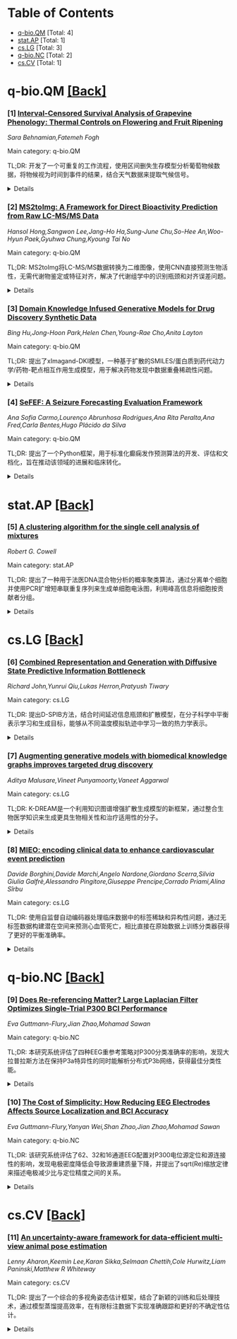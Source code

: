 <div id=toc></div>

# Table of Contents

- [q-bio.QM](#q-bio.QM) [Total: 4]
- [stat.AP](#stat.AP) [Total: 1]
- [cs.LG](#cs.LG) [Total: 3]
- [q-bio.NC](#q-bio.NC) [Total: 2]
- [cs.CV](#cs.CV) [Total: 1]


<div id='q-bio.QM'></div>

# q-bio.QM [[Back]](#toc)

### [1] [Interval-Censored Survival Analysis of Grapevine Phenology: Thermal Controls on Flowering and Fruit Ripening](https://arxiv.org/abs/2510.09702)
*Sara Behnamian,Fatemeh Fogh*

Main category: q-bio.QM

TL;DR: 开发了一个可重复的工作流程，使用区间删失生存模型分析葡萄物候数据，将物候视为时间到事件的结果，结合天气数据来提取气候信号。


<details>
  <summary>Details</summary>
Motivation: 欧洲葡萄是气候敏感的多年生植物，其开花和成熟时间影响产量和品质。物候监测数据通常在不规则时间间隔收集，存在区间删失和右删失问题，需要开发稳健的分析方法。

Method: 将USA-NPN的状态和强度观测转换为区间边界，链接NASA POWER每日天气数据，使用参数加速失效时间模型（威布尔和对数逻辑分布），在固定季节前窗口汇总和标准化天气条件。

Result: 温暖季节前条件与较早的成熟相关，而开花响应在这些数据中较为温和且不确定；降水最多起次要作用。该方法能提取稳健的气候信号并保留观测不确定性。

Conclusion: 该方法展示了如何使用区间删失生存模型和外生天气窗口从公民科学物候数据中提取稳健气候信号，并可轻松推广到其他物种和网络。

Abstract: European grapevine (\textit{Vitis vinifera} L.) is a climate-sensitive
perennial whose flowering and ripening govern yield and quality. Phenological
records from monitoring programs are typically collected at irregular
intervals, so true transition dates are interval-censored, and many site-years
are right-censored. We develop a reproducible workflow that treats phenology as
a time-to-event outcome: Status \& Intensity observations from the USA-NPN are
converted to interval bounds, linked to NASA POWER daily weather, and analyzed
with parametric accelerated failure time (AFT) models (Weibull and
log-logistic). To avoid outcome-dependent bias from aggregating weather up to
the event date, antecedent conditions are summarized in fixed pre-season
windows and standardized; quality-control filters ensure adequate within-window
data coverage. Applied to flowering and ripening of \textit{V.~vinifera}, the
framework yields interpretable time-ratio effects and publication-ready tables
and figures. Warmer pre-season conditions are associated with earlier ripening,
whereas flowering responses are modest and uncertain in these data;
precipitation plays, at most, a secondary role. The approach demonstrates how
interval-censored survival models with exogenous weather windows can extract
robust climate signals from citizen-science phenology while preserving
observation uncertainty, and it generalizes readily to other species and
networks.

</details>


### [2] [MS2toImg: A Framework for Direct Bioactivity Prediction from Raw LC-MS/MS Data](https://arxiv.org/abs/2510.09716)
*Hansol Hong,Sangwon Lee,Jang-Ho Ha,Sung-June Chu,So-Hee An,Woo-Hyun Paek,Gyuhwa Chung,Kyoung Tai No*

Main category: q-bio.QM

TL;DR: MS2toImg将LC-MS/MS数据转换为二维图像，使用CNN直接预测生物活性，无需代谢物鉴定或特征对齐，解决了代谢组学中的识别瓶颈和对齐误差问题。


<details>
  <summary>Details</summary>
Motivation: 解决非靶向代谢组学中的识别瓶颈问题（大部分检测到的特征无法通过现有光谱库注释）和LC-MS/MS仪器重现性低导致的特征对齐误差问题。

Method: 将原始LC-MS/MS数据转换为代表每个样品全局碎裂模式的二维图像，然后使用卷积神经网络进行端到端的生物活性预测，无需显式特征工程或对齐。

Result: 在野生大豆样品和多种生物活性测定中，MS2toImg-CNN模型优于传统机器学习基线（如随机森林、PCA），在不同任务中表现出稳健的分类准确性。

Conclusion: 这种基于图像的免识别方法为复杂生物系统中的高通量功能筛选提供了新的范式，能够从非靶向代谢组学数据中实现更稳健和可扩展的生物活性预测。

Abstract: Untargeted metabolomics using LC-MS/MS offers the potential to
comprehensively profile the chemical diversity of biological samples. However,
the process is fundamentally limited by the "identification bottleneck," where
only a small fraction of detected features can be annotated using existing
spectral libraries, leaving the majority of data uncharacterized and unused. In
addition, the inherently low reproducibility of LC-MS/MS instruments introduces
alignment errors between runs, making feature alignment across large datasets
both error-prone and challenging. To overcome these constraints, we developed a
deep learning method that eliminates the requirement for metabolite
identification and reduces the influence of alignment inaccuracies. Here, we
propose MS2toImg, a method that converts raw LC-MS/MS data into a
two-dimensional images representing the global fragmentation pattern of each
sample. These images are then used as direct input for a convolutional neural
network (CNN), enabling end-to-end prediction of biological activity without
explicit feature engineering or alignment. Our approach was validated using
wild soybean samples and multiple bioactivity assays (e.g., DPPH, elastase
inhibition). The MS2toImg-CNN model outperformed conventional machine learning
baselines (e.g., Random Forest, PCA), demonstrating robust classification
accuracy across diverse tasks. By transforming raw spectral data into images,
our framework is inherently less sensitive to alignment errors caused by low
instrument reproducibility, as it leverages the overall fragmentation landscape
rather than relying on precise feature matching. This identification-free,
image-based approach enables more robust and scalable bioactivity prediction
from untargeted metabolomics data, offering a new paradigm for high-throughput
functional screening in complex biological systems.

</details>


### [3] [Domain Knowledge Infused Generative Models for Drug Discovery Synthetic Data](https://arxiv.org/abs/2510.09837)
*Bing Hu,Jong-Hoon Park,Helen Chen,Young-Rae Cho,Anita Layton*

Main category: q-bio.QM

TL;DR: 提出了xImagand-DKI模型，一种基于扩散的SMILES/蛋白质到药代动力学/药物-靶点相互作用生成模型，用于解决药物发现中数据重叠稀疏性问题。


<details>
  <summary>Details</summary>
Motivation: 药物发现AI面临的主要挑战是不同研究收集的药代动力学和药物-靶点相互作用数据集重叠有限，导致数据稀疏，影响下游研究。

Method: 使用SP2PKDTI扩散模型，基于SMILES和蛋白质输入生成PK和DTI属性，并融入基因本体和分子指纹的领域知识来提升性能。

Result: 生成的合成PK数据在单变量和双变量分布上与真实数据相似，能够有效填补PK和DTI数据集之间的空白。

Conclusion: xImagand-DKI是解决数据重叠稀疏性的有前景方案，可改善下游药物发现研究任务的性能。

Abstract: The role of Artificial Intelligence (AI) is growing in every stage of drug
development. Nevertheless, a major challenge in drug discovery AI remains: Drug
pharmacokinetic (PK) and Drug-Target Interaction (DTI) datasets collected in
different studies often exhibit limited overlap, creating data overlap
sparsity. Thus, data curation becomes difficult, negatively impacting
downstream research investigations in high-throughput screening, polypharmacy,
and drug combination. We propose xImagand-DKI, a novel
SMILES/Protein-to-Pharmacokinetic/DTI (SP2PKDTI) diffusion model capable of
generating an array of PK and DTI target properties conditioned on SMILES and
protein inputs that exhibit data overlap sparsity. We infuse additional
molecular and genomic domain knowledge from the Gene Ontology (GO) and
molecular fingerprints to further improve our model performance. We show that
xImagand-DKI-generated synthetic PK data closely resemble real data univariate
and bivariate distributions, and can adequately fill in gaps among PK and DTI
datasets. As such, xImagand-DKI is a promising solution for data overlap
sparsity and may improve performance for downstream drug discovery research
tasks. Code available at:
https://github.com/GenerativeDrugDiscovery/xImagand-DKI

</details>


### [4] [SeFEF: A Seizure Forecasting Evaluation Framework](https://arxiv.org/abs/2510.11275)
*Ana Sofia Carmo,Lourenço Abrunhosa Rodrigues,Ana Rita Peralta,Ana Fred,Carla Bentes,Hugo Plácido da Silva*

Main category: q-bio.QM

TL;DR: 提出了一个Python框架，用于标准化癫痫发作预测算法的开发、评估和文档化，旨在推动该领域的进展和临床转化。


<details>
  <summary>Details</summary>
Motivation: 癫痫发作预测领域缺乏标准化阻碍了进展并限制了预测模型的临床转化，需要统一的开发评估框架。

Method: 开发了自动化数据处理、交叉验证、预测后处理、性能评估和报告的Python框架，支持多种预测时间范围，包含模型卡片记录实现细节和性能指标。

Result: 成功实现了三个概念验证模型，展示了框架的灵活性，并强调了由于概率缩放、校准和个体差异等因素需要仔细解释模型结果的重要性。

Conclusion: 该框架作为概念验证，旨在促进社区参与和实验，最终目标是为癫痫发作预测算法的开发和验证建立标准化方法共识。

Abstract: The lack of standardization in seizure forecasting slows progress in the
field and limits the clinical translation of forecasting models. In this work,
we introduce a Python-based framework aimed at streamlining the development,
assessment, and documentation of individualized seizure forecasting algorithms.
  The framework automates data labeling, cross-validation splitting, forecast
post-processing, performance evaluation, and reporting. It supports various
forecasting horizons and includes a model card that documents implementation
details, training and evaluation settings, and performance metrics. Three
different models were implemented as a proof-of-concept. The models leveraged
features extracted from time series data and seizure periodicity. Model
performance was assessed using time series cross-validation and key
deterministic and probabilistic metrics.
  Implementation of the three models was successful, demonstrating the
flexibility of the framework. The results also emphasize the importance of
careful model interpretation due to variations in probability scaling,
calibration, and subject-specific differences. Although formal usability
metrics were not recorded, empirical observations suggest reduced development
time and methodological consistency, minimizing unintentional variations that
could affect the comparability of different approaches.
  As a proof-of-concept, this validation is inherently limited, relying on a
single-user experiment without statistical analyses or replication across
independent datasets. At this stage, our objective is to make the framework
publicly available to foster community engagement, facilitate experimentation,
and gather feedback. In the long term, we aim to contribute to the
establishment of a consensus on a standardized methodology for the development
and validation of seizure forecasting algorithms in people with epilepsy.

</details>


<div id='stat.AP'></div>

# stat.AP [[Back]](#toc)

### [5] [A clustering algorithm for the single cell analysis of mixtures](https://arxiv.org/abs/2510.10614)
*Robert G. Cowell*

Main category: stat.AP

TL;DR: 提出了一种用于法医DNA混合物分析的概率聚类算法，通过分离单个细胞并使用PCR扩增短串联重复序列来生成单细胞电泳图，利用峰高信息将细胞按贡献者分组。


<details>
  <summary>Details</summary>
Motivation: 解决法医DNA混合物分析中单个细胞分离和分组的挑战，提高对贡献者识别的准确性。

Method: 使用概率聚类算法分析单细胞电泳图中的峰高信息，通过模拟实验验证算法性能。

Result: 模拟实验显示该聚类算法在正确分组单细胞和为已知基因型人员分配似然比方面表现优异。

Conclusion: 该概率聚类算法能有效分析法医DNA混合物，准确分组细胞并为相关人员提供可靠的似然比评估。

Abstract: A probabilistic clustering algorithm is proposed for the analysis of forensic
DNA mixtures in which individual cells are isolated and short tandem repeats
are amplified using the polymerase chain reaction to generate single cell
electropherograms. The task of the algorithm is to use the peak height
information in the electropherograms to group the cells according to their
contributors. Using a recently developed experimental set of individual cell
electropherograms, a large set of simulations shows that the proposed
clustering algorithm has excellent performance in correctly grouping single
cells, and for assigning likelihood ratios for persons of interest (of known
genotype).

</details>


<div id='cs.LG'></div>

# cs.LG [[Back]](#toc)

### [6] [Combined Representation and Generation with Diffusive State Predictive Information Bottleneck](https://arxiv.org/abs/2510.09784)
*Richard John,Yunrui Qiu,Lukas Herron,Pratyush Tiwary*

Main category: cs.LG

TL;DR: 提出D-SPIB方法，结合时间延迟信息瓶颈和扩散模型，在分子科学中平衡表示学习和生成目标，能够从不同温度模拟轨迹中学习一致的热力学表示。


<details>
  <summary>Details</summary>
Motivation: 分子科学中数据收集昂贵且重要事件罕见，高维空间生成建模需要压缩到低维流形，这对下游任务（包括生成）尤为重要。

Method: 结合时间延迟信息瓶颈（用于表征分子重要表示）和扩散模型，在一个联合训练目标中实现。

Result: 在多个分子任务上进行了基准测试，展示了探索训练集外物理条件的潜力。

Conclusion: D-SPIB提供了一个灵活的架构，能够平衡表示学习和生成目标，并能从不同温度模拟中学习一致有用的热力学内部表示。

Abstract: Generative modeling becomes increasingly data-intensive in high-dimensional
spaces. In molecular science, where data collection is expensive and important
events are rare, compression to lower-dimensional manifolds is especially
important for various downstream tasks, including generation. We combine a
time-lagged information bottleneck designed to characterize molecular important
representations and a diffusion model in one joint training objective. The
resulting protocol, which we term Diffusive State Predictive Information
Bottleneck (D-SPIB), enables the balancing of representation learning and
generation aims in one flexible architecture. Additionally, the model is
capable of combining temperature information from different molecular
simulation trajectories to learn a coherent and useful internal representation
of thermodynamics. We benchmark D-SPIB on multiple molecular tasks and showcase
its potential for exploring physical conditions outside the training set.

</details>


### [7] [Augmenting generative models with biomedical knowledge graphs improves targeted drug discovery](https://arxiv.org/abs/2510.09914)
*Aditya Malusare,Vineet Punyamoorty,Vaneet Aggarwal*

Main category: cs.LG

TL;DR: K-DREAM是一个利用知识图谱增强扩散生成模型的新框架，通过整合生物医学知识来生成更具生物相关性和治疗适用性的分子。


<details>
  <summary>Details</summary>
Motivation: 现有生成模型在分子生成方面表现出色，但缺乏对全面生物医学知识的整合，限制了生成分子的生物相关性和治疗潜力。

Method: 通过嵌入大规模知识图谱的结构化信息，将知识图谱与扩散生成模型相结合，引导分子生成朝向具有更高生物相关性的候选分子。

Result: 在靶向药物设计任务中，K-DREAM生成的候选药物具有更好的结合亲和力和预测疗效，超越了当前最先进的生成模型，并能针对多个靶点设计分子。

Conclusion: 知识增强的生成模型在理性药物设计中具有重要价值，对实际治疗开发具有相关性。

Abstract: Recent breakthroughs in generative modeling have demonstrated remarkable
capabilities in molecular generation, yet the integration of comprehensive
biomedical knowledge into these models has remained an untapped frontier. In
this study, we introduce K-DREAM (Knowledge-Driven Embedding-Augmented Model),
a novel framework that leverages knowledge graphs to augment diffusion-based
generative models for drug discovery. By embedding structured information from
large-scale knowledge graphs, K-DREAM directs molecular generation toward
candidates with higher biological relevance and therapeutic suitability. This
integration ensures that the generated molecules are aligned with specific
therapeutic targets, moving beyond traditional heuristic-driven approaches. In
targeted drug design tasks, K-DREAM generates drug candidates with improved
binding affinities and predicted efficacy, surpassing current state-of-the-art
generative models. It also demonstrates flexibility by producing molecules
designed for multiple targets, enabling applications to complex disease
mechanisms. These results highlight the utility of knowledge-enhanced
generative models in rational drug design and their relevance to practical
therapeutic development.

</details>


### [8] [MIEO: encoding clinical data to enhance cardiovascular event prediction](https://arxiv.org/abs/2510.11257)
*Davide Borghini,Davide Marchi,Angelo Nardone,Giordano Scerra,Silvia Giulia Galfrè,Alessandro Pingitore,Giuseppe Prencipe,Corrado Priami,Alina Sîrbu*

Main category: cs.LG

TL;DR: 使用自监督自动编码器处理临床数据中的标签稀缺和异构性问题，通过无标签数据构建潜在空间来预测心血管死亡，相比直接在原始数据上训练分类器获得了更好的平衡准确率。


<details>
  <summary>Details</summary>
Motivation: 临床数据存在两个主要问题：标签数据稀缺和数据异构性导致的缺失值。这些限制了机器学习方法在临床事件预测中的应用效果。

Method: 采用自监督自动编码器，利用无标签数据构建潜在空间，然后在该潜在空间上训练神经网络分类器来预测心血管死亡。

Result: 相比直接在原始数据上应用分类器，该方法在平衡准确率方面表现更好，特别是在无标签数据可用性可能增加的条件下。

Conclusion: 自监督自动编码器是解决临床数据标签稀缺和异构性问题的有前景方案，能够有效提升心血管死亡预测的准确性。

Abstract: As clinical data are becoming increasingly available, machine learning
methods have been employed to extract knowledge from them and predict clinical
events. While promising, approaches suffer from at least two main issues: low
availability of labelled data and data heterogeneity leading to missing values.
This work proposes the use of self-supervised auto-encoders to efficiently
address these challenges. We apply our methodology to a clinical dataset from
patients with ischaemic heart disease. Patient data is embedded in a latent
space, built using unlabelled data, which is then used to train a neural
network classifier to predict cardiovascular death. Results show improved
balanced accuracy compared to applying the classifier directly to the raw data,
demonstrating that this solution is promising, especially in conditions where
availability of unlabelled data could increase.

</details>


<div id='q-bio.NC'></div>

# q-bio.NC [[Back]](#toc)

### [9] [Does Re-referencing Matter? Large Laplacian Filter Optimizes Single-Trial P300 BCI Performance](https://arxiv.org/abs/2510.10733)
*Eva Guttmann-Flury,Jian Zhao,Mohamad Sawan*

Main category: q-bio.NC

TL;DR: 本研究系统评估了四种EEG重参考策略对P300分类准确率的影响，发现大拉普拉斯方法在保持P3a特异性的同时能解析分布式P3b网络，获得最佳分类性能。


<details>
  <summary>Details</summary>
Motivation: EEG信号质量限制了脑机接口性能，其中重参考策略是一个普遍但常被忽视的预处理偏差。本研究旨在解决关于重参考必要性和最佳选择的争议。

Method: 采用量化方法评估四种重参考策略（无重参考、共同平均参考、小拉普拉斯、大拉普拉斯），使用62通道EEG数据（31名受试者，2520次试验），通过控制流程分离重参考对源空间重建和分类的影响。

Result: 大拉普拉斯方法获得最佳P300峰值分类准确率（混合方法81.57%；主要感兴趣区域75.97%）。性能呈现一致的统计显著层次：大拉普拉斯 > 共同平均参考 > 无重参考 > 小拉普拉斯。

Conclusion: 大拉普拉斯重参考策略在P300分类中表现最优，为统一方法学评估提供了基础，解决了重参考策略选择的争议。

Abstract: Electroencephalography (EEG) provides a non-invasive window into brain
activity, enabling Brain-Computer Interfaces (BCIs) for communication and
control. However, their performance is limited by signal fidelity issues, among
which the choice of re-referencing strategy is a pervasive but often overlooked
preprocessing bias. Addressing controversies about its necessity and optimal
choice, we adopted a quantified approach to evaluate four strategies - no
re-referencing, Common Average Reference (CAR), small Laplacian, and large
Laplacian - using 62-channels EEG (31 subjects, 2,520 trials). To our
knowledge, this is the first study systematically quantifying their impact on
single-trial P300 classification accuracy. Our controlled pipeline isolated
re-referencing effects for source-space reconstruction (eLORETA with Phase Lag
Index) and anatomically constrained classification. The large Laplacian
resolves distributed P3b networks while maintaining P3a specificity, achieving
the best P300 peak classification accuracy (81.57% hybrid method; 75.97%
majority regions of interest). Performance follows a consistent and
statistically significant hierarchy: large Laplacian > CAR > no re-reference >
small Laplacian, providing a foundation for unified methodological evaluation.

</details>


### [10] [The Cost of Simplicity: How Reducing EEG Electrodes Affects Source Localization and BCI Accuracy](https://arxiv.org/abs/2510.10770)
*Eva Guttmann-Flury,Yanyan Wei,Shan Zhao,Jian Zhao,Mohamad Sawan*

Main category: q-bio.NC

TL;DR: 该研究系统评估了62、32和16通道EEG配置对P300电位源定位和源连接性的影响，发现电极密度降低会导致源重建质量下降，并提出了sqrt(Re)缩放定律来描述电极减少比与定位精度之间的关系。


<details>
  <summary>Details</summary>
Motivation: EEG电极密度优化需要在实用性和信号保真度之间取得平衡，特别是对于源定位。减少电极可提高便携性，但其对神经源重建质量和源连接性的影响尚未得到充分研究。

Method: 使用固定、全自动处理流程系统评估62、32和16通道配置，分析Eye-BCI数据集的63个会话（31名受试者），采用严格的伪影校正和通道验证。

Result: 1）稀疏配置导致源重建质量逐渐下降，包括深部神经发生器模糊和时空畸变；2）发现sqrt(Re)缩放定律，量化电极减少比与定位精度的关系；3）减少配置可保留基本P300地形图，但高密度通道对可靠的深部源重建至关重要。

Conclusion: 本研究为电极选择建立了定量基准，对需要解剖精度的临床BCI应用具有重要影响。sqrt(Re)缩放定律可能提供了首个基于可接受误差范围或预期效应大小来确定最小电极密度的原则性方法。

Abstract: Electrode density optimization in electroencephalography (EEG)-based
Brain-Computer Interfaces (BCIs) requires balancing practical usability against
signal fidelity, particularly for source localization. Reducing electrodes
enhances portability but its effects on neural source reconstruction quality
and source connectivity - treated as proxies to BCI performance - remain
understudied. We address this gap through systematic evaluation of 62-, 32-,
and 16-channel configurations using a fixed, fully automated processing
pipeline applied to the well-characterized P300 potential. This approach's
rationale is to minimize variability and bias inherent to EEG analysis by
leveraging the P300's stimulus-locked reproducibility and pipeline
standardization. Analyzing 63 sessions (31 subjects) from the Eye-BCI dataset
with rigorous artifact correction and channel validation, we demonstrate: (1)
Progressive degradation in source reconstruction quality with sparser
configurations, including obscured deep neural generators and spatiotemporal
distortions; (2) A novel sqrt(Re) scaling law linking electrode reduction ratio
(Re) to localization accuracy - a previously unquantified relationship to the
best of our knowledge; (3) While reduced configurations preserve basic P300
topography and may suffice for communicative BCIs, higher-density channels are
essential for reliable deep source reconstruction. Overall, this study
establishes a first step towards quantitative benchmarks for electrode
selection, with critical implications for clinical BCIs requiring anatomical
precision in applications like neurodegenerative disease monitoring, where
compromised spatial resolution could mask pathological signatures. Most
importantly, the sqrt(Re) scaling law may provide the first principled method
to determine the minimal electrode density required based on acceptable error
margins or expected effect sizes.

</details>


<div id='cs.CV'></div>

# cs.CV [[Back]](#toc)

### [11] [An uncertainty-aware framework for data-efficient multi-view animal pose estimation](https://arxiv.org/abs/2510.09903)
*Lenny Aharon,Keemin Lee,Karan Sikka,Selmaan Chettih,Cole Hurwitz,Liam Paninski,Matthew R Whiteway*

Main category: cs.CV

TL;DR: 提出了一个综合的多视角姿态估计框架，结合了新颖的训练和后处理技术，通过模型蒸馏提高效率，在有限标注数据下实现准确跟踪和更好的不确定性估计。


<details>
  <summary>Details</summary>
Motivation: 解决当前多视角动物姿态估计方法在有限标注数据下准确跟踪困难和不确定性估计不足的问题，为科学研究中的动物行为量化提供可靠工具。

Method: 使用多视角transformer（MVT）同时处理所有视角信息，采用补丁掩码方案学习跨视角对应关系；结合几何一致性的3D增强和三角化损失；扩展非线性集成卡尔曼平滑器（EKS）并改进不确定性量化；设计蒸馏过程利用改进的预测生成高质量伪标签。

Result: 在三种不同动物物种（苍蝇、小鼠、山雀）上一致优于现有方法，每个组件都提供互补优势，实现了实用、不确定性感知的可靠姿态估计系统。

Conclusion: 该框架为现实世界数据约束下的下游行为分析提供了实用的不确定性感知系统，显著减少了对人工标注的依赖。

Abstract: Multi-view pose estimation is essential for quantifying animal behavior in
scientific research, yet current methods struggle to achieve accurate tracking
with limited labeled data and suffer from poor uncertainty estimates. We
address these challenges with a comprehensive framework combining novel
training and post-processing techniques, and a model distillation procedure
that leverages the strengths of these techniques to produce a more efficient
and effective pose estimator. Our multi-view transformer (MVT) utilizes
pretrained backbones and enables simultaneous processing of information across
all views, while a novel patch masking scheme learns robust cross-view
correspondences without camera calibration. For calibrated setups, we
incorporate geometric consistency through 3D augmentation and a triangulation
loss. We extend the existing Ensemble Kalman Smoother (EKS) post-processor to
the nonlinear case and enhance uncertainty quantification via a variance
inflation technique. Finally, to leverage the scaling properties of the MVT, we
design a distillation procedure that exploits improved EKS predictions and
uncertainty estimates to generate high-quality pseudo-labels, thereby reducing
dependence on manual labels. Our framework components consistently outperform
existing methods across three diverse animal species (flies, mice, chickadees),
with each component contributing complementary benefits. The result is a
practical, uncertainty-aware system for reliable pose estimation that enables
downstream behavioral analyses under real-world data constraints.

</details>
